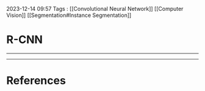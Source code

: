 2023-12-14 09:57
Tags : [[Convolutional Neural Network]] [[Computer Vision]] [[Segmentation#Instance Segmentation]] 

# R-CNN
---

---
# References